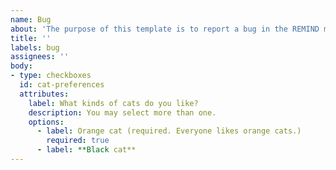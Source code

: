 ```yaml
---
name: Bug
about: 'The purpose of this template is to report a bug in the REMIND model. '
title: ''
labels: bug
assignees: ''
body:
- type: checkboxes
  id: cat-preferences
  attributes:
    label: What kinds of cats do you like?
    description: You may select more than one.
    options:
      - label: Orange cat (required. Everyone likes orange cats.)
        required: true
      - label: **Black cat**
---
```



